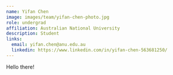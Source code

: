 ```yaml
---
name: Yifan Chen
image: images/team/yifan-chen-photo.jpg
role: undergrad
affiliation: Australian National University
description: Student
links:
  email: yifan.chen@anu.edu.au
  linkedin: https://www.linkedin.com/in/yifan-chen-563681250/ 
---
```


Hello there!